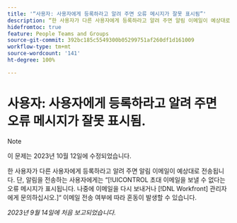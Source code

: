 ```yaml
---
title: '“사용자: 사용자에게 등록하라고 알려 주면 오류 메시지가 잘못 표시됨”'
description: “한 사용자가 다른 사용자에게 등록하라고 알려 주면 알림 이메일이 예상대로 전송됩니다. 단, 알림을 전송하는 사용자에게는 초대 이메일을 보낼 수 없다는 오류 메시지가 표시됩니다. 나중에 이메일을 다시 보내거나 Workfront 관리자에게 문의하십시오. 이메일 전송 여부에 따라 혼동이 발생할 수 있습니다.”
hidefromtoc: true
feature: People Teams and Groups
source-git-commit: 392bc185c5549300b05299751af260df1d161009
workflow-type: tm+mt
source-wordcount: '141'
ht-degree: 100%

---
```



# 사용자: 사용자에게 등록하라고 알려 주면 오류 메시지가 잘못 표시됨.

>[!NOTE]
>
>이 문제는 2023년 10월 12일에 수정되었습니다.

한 사용자가 다른 사용자에게 등록하라고 알려 주면 알림 이메일이 예상대로 전송됩니다. 단, 알림을 전송하는 사용자에게는 “[!UICONTROL 초대 이메일을 보낼 수 없다는 오류 메시지가 표시됩니다. 나중에 이메일을 다시 보내거나 [!DNL Workfront] 관리자에게 문의하십시오.]“ 이메일 전송 여부에 따라 혼동이 발생할 수 있습니다.

_2023년 9월 14일에 처음 보고되었습니다._
